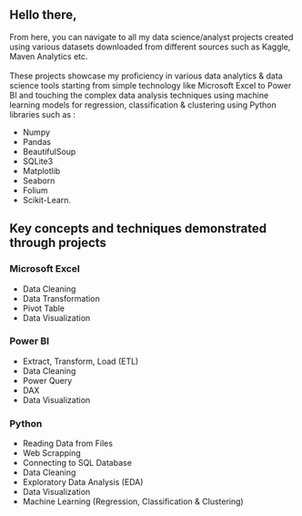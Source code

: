 ## Hello there,

From here, you can navigate to all my data science/analyst projects created using various datasets downloaded from different sources such as Kaggle, Maven Analytics etc. <br><br>
These projects showcase my proficiency in various data analytics & data science tools starting from simple technology like Microsoft Excel to Power BI and touching the complex data analysis techniques using machine learning models for regression, classification & clustering using Python libraries such as :
- Numpy
- Pandas
- BeautifulSoup
- SQLite3
- Matplotlib
- Seaborn
- Folium
- Scikit-Learn.

## Key concepts and techniques demonstrated through projects

### Microsoft Excel
- Data Cleaning
- Data Transformation
- Pivot Table
- Data Visualization

### Power BI
- Extract, Transform, Load (ETL)
- Data Cleaning
- Power Query
- DAX
- Data Visualization

### Python
- Reading Data from Files
- Web Scrapping
- Connecting to SQL Database
- Data Cleaning
- Exploratory Data Analysis (EDA)
- Data Visualization
- Machine Learning (Regression, Classification & Clustering)

<!---
sheershp99/sheershp99 is a ✨ special ✨ repository because its `README.md` (this file) appears on your GitHub profile.
You can click the Preview link to take a look at your changes.
--->
